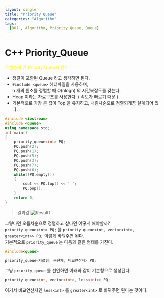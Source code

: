 ```yaml
---
layout: single
title: "Priority Queue"
categories: "Algorithm"
tags:
  [BOJ , Algorithm, Priority Queue, Queue]
---
```


# C++ Priority_Queue

<span style="color:yellow"> 우선순위 큐(Priority Queue) 란? </span> <br>
- 정렬이 포함된 Queue 라고 생각하면 된다.
- `#include <queue>` 헤더파일을 사용하며, <br>
n 개의 원소를 정렬할 때 O(nlogn) 의 시간복잡도를 갖는다. <br>
- Heap 이라는 자료구조를 사용한다. ( 속도가 빠르기 때문 ) <br>
- 기본적으로 가장 큰 값이 Top 을 유지하고, 내림차순으로 정렬되게끔 설계되어 있다.

```cpp
#include <iostream>
#include <queue>
using namespace std;
int main()
{
    priority_queue<int> PQ;
    PQ.push(2);
    PQ.push(1);
    PQ.push(5);
    PQ.push(3);
    PQ.push(7);
    PQ.push(6);
    while(!PQ.empty())
    {
        cout << PQ.top() << ' ';
        PQ.pop();
    }
    return 0;
}
```

> 결과값 <space>
![Result1](https://user-images.githubusercontent.com/87271529/167148484-ea6eaff7-23fc-483c-8d70-4ea6a1bf3d1a.png)

그렇다면 오름차순으로 정렬하고 싶다면 어떻게 해야할까?<br>
`priority_queue<int> PQ;` 를 `priority_queue<int, vector<int>, greater<int>> PQ;` 이렇게 바꿔주면 된다. <br>
기본적으로 `priority_queue` 는 다음과 같은 형태를 가진다.

```cpp
#include<queue>

priority_queue<자료형, 구현체, 비교연산자> PQ;
```

그냥 `priority_queue` 를 선언하면 아래와 같이 기본형으로 생성된다.

```cpp
priority_queue<int, vector<int>, less<int>> PQ;
```

여기서 비교연산자인 `less<int>` 를 `greater<int>` 로 바꿔주면 된다는 것이다.

